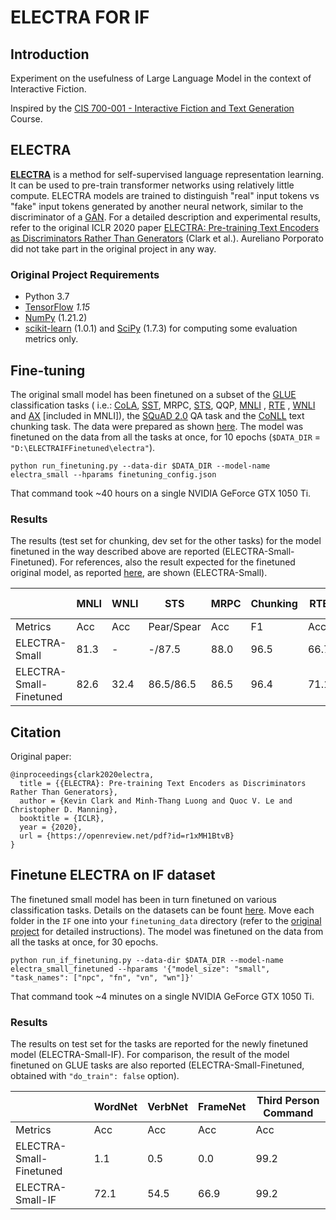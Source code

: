 # ELECTRA FOR IF

## Introduction

Experiment on the usefulness of Large Language Model in the context of Interactive Fiction.

Inspired by
the [CIS 700-001 - Interactive Fiction and Text Generation](https://interactive-fiction-class.org/index.html)
Course.

## ELECTRA

[**ELECTRA**](https://github.com/google-research/electra) is a method for self-supervised language representation
learning. It can be used to pre-train transformer networks using relatively little compute. ELECTRA models are trained
to distinguish "real" input tokens vs "fake" input tokens generated by another neural network, similar to the
discriminator of a [GAN](https://arxiv.org/pdf/1406.2661.pdf). For a detailed description and experimental results,
refer to the original ICLR 2020 paper
[ELECTRA: Pre-training Text Encoders as Discriminators Rather Than Generators](https://openreview.net/pdf?id=r1xMH1BtvB)
(Clark et al.). Aureliano Porporato did not take part in the original project in any way.

### Original Project Requirements

* Python 3.7
* [TensorFlow](https://www.tensorflow.org/) _1.15_
* [NumPy](https://numpy.org/) (1.21.2)
* [scikit-learn](https://scikit-learn.org/stable/) (1.0.1) and [SciPy](https://www.scipy.org/) (1.7.3) for computing
  some evaluation metrics only.

## Fine-tuning

The original small model has been finetuned on a subset of the [GLUE](https://gluebenchmark.com/) classification tasks (
i.e.: [CoLA](https://nyu-mll.github.io/CoLA/), [SST](https://nlp.stanford.edu/sentiment/index.html),
MRPC, [STS](http://ixa2.si.ehu.eus/stswiki/index.php/STSbenchmark), QQP, [MNLI](https://cims.nyu.edu/~sbowman/)
, [RTE](https://aclweb.org/aclwiki/Recognizing_Textual_Entailment)
, [WNLI](https://cs.nyu.edu/~davise/papers/WinogradSchemas/WS.html) and [AX](https://gluebenchmark.com/diagnostics)
[included in MNLI]), the [SQuAD 2.0](https://rajpurkar.github.io/SQuAD-explorer/) QA task and the
[CoNLL](https://www.clips.uantwerpen.be/conll2000/chunking/) text chunking task. The data were prepared as
shown [here](https://github.com/google-research/electra#setup-1). The model was finetuned on the data from all the tasks
at once, for 10 epochs (`$DATA_DIR` = `"D:\ELECTRAIFFinetuned\electra"`).

`python run_finetuning.py --data-dir $DATA_DIR --model-name electra_small --hparams finetuning_config.json`

That command took ~40 hours on a single NVIDIA GeForce GTX 1050 Ti.

### Results

The results (test set for chunking, dev set for the other tasks) for the model finetuned in the way described above are
reported (ELECTRA-Small-Finetuned). For references, also the result expected for the finetuned original model, as
reported [here](https://github.com/google-research/electra#expected-results), are shown (ELECTRA-Small).

|  | MNLI | WNLI | STS | MRPC | Chunking | RTE | QQP | SST | SQuAD 2.0 | CoLA |
| --- | --- | --- | --- | --- | ---  | --- | --- | --- | --- | --- |
| Metrics | Acc | Acc | Pear/Spear | Acc  | F1 | Acc | Acc | Acc | EM | MCC |
| ELECTRA-Small | 81.3 | - | -/87.5 |  88.0 | 96.5  | 66.7 | 89.0 | 91.2 | 70.1 | 57.0 |
| ELECTRA-Small-Finetuned | 82.6 | 32.4 | 86.5/86.5 |  86.5 | 96.4 | 71.1 | 90.3 | 89.8 | 70.1 |  49.7 |

## Citation

Original paper:

```
@inproceedings{clark2020electra,
  title = {{ELECTRA}: Pre-training Text Encoders as Discriminators Rather Than Generators},
  author = {Kevin Clark and Minh-Thang Luong and Quoc V. Le and Christopher D. Manning},
  booktitle = {ICLR},
  year = {2020},
  url = {https://openreview.net/pdf?id=r1xMH1BtvB}
}
```

## Finetune ELECTRA on IF dataset

The finetuned small model has been in turn finetuned on various classification tasks. Details on the datasets can be
fount [here](https://github.com/aporporato/jericho-corpora). Move each folder in the `IF` one into
your `finetuning_data` directory (refer to
the [original project](https://github.com/google-research/electra#finetune-electra-on-a-glue--task) for detailed
instructions). The model was finetuned on the data from all the tasks at once, for 30 epochs.

```
python run_if_finetuning.py --data-dir $DATA_DIR --model-name electra_small_finetuned --hparams '{"model_size": "small", "task_names": ["npc", "fn", "vn", "wn"]}'
```

That command took ~4 minutes on a single NVIDIA GeForce GTX 1050 Ti.

### Results

The results on test set for the tasks are reported for the newly finetuned model (ELECTRA-Small-IF). For comparison, the
result of the model finetuned on GLUE tasks are also reported (ELECTRA-Small-Finetuned, obtained
with `"do_train": false` option).

|  | WordNet | VerbNet | FrameNet | Third Person Command |
| --- | --- | --- | --- | --- |
| Metrics | Acc | Acc | Acc | Acc |
| ELECTRA-Small-Finetuned | 1.1 | 0.5 | 0.0 | 99.2 |
| ELECTRA-Small-IF | 72.1 | 54.5 | 66.9 | 99.2 |